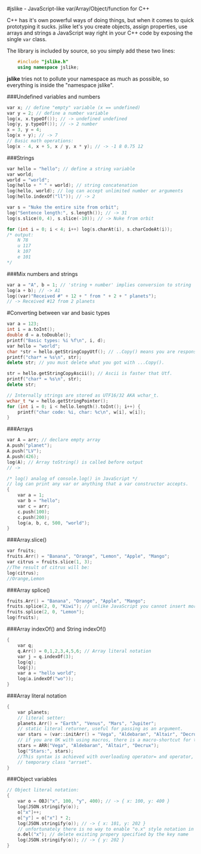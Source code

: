 #jslike - JavaScript-like var/Array/Object/function for C++

C++ has it's own powerful ways of doing things, but when it comes to quick prototyping it sucks. jslike let's you create objects, assign properties, use arrays and strings a JavaScript way right in your C++ code by exposing the single `var` class.


The library is included by source, so you simply add these two lines:
```cpp
	#include "jslike.h"
	using namespace jslike;
```
**jslike** tries not to pollute your namespace as much as possible, so
 everything is inside the "namespace jslike".

	
###Undefined variables and numbers

```cpp
var x; // define "empty" variable (x == undefined)
var y = 2; // define a number variable
log(x, x.typeOf()); // -> undefined undefined
log(y, y.typeOf()); // -> 2 number
x = 3, y = 4;
log(x + y); // -> 7
// Basic math operations:
log(x - 4, x + 5, x / y, x * y); // -> -1 8 0.75 12
```


###Strings
```cpp
var hello = "hello"; // define a string variable
var world;
world = "world";
log(hello + " " + world); // string concatenation
log(hello, world); // log can accept unlimited number or arguments
log(hello.indexOf("ll")); // -> 2

var s = "Nuke the entire site from orbit";
log("Sentence length:", s.length()); // -> 31
log(s.slice(0, 4), s.slice(-10)); // -> Nuke from orbit

for (int i = 0; i < 4; i++) log(s.charAt(i), s.charCodeAt(i));
/* output:
	N 78 
	u 117 
	k 107 
	e 101 
*/
```

###Mix numbers and strings
```cpp	
var a = "A", b = 1; // 'string + number' implies conversion to string
log(a + b); // -> A1
log((var)"Received #" + 12 + " from " + 2 + " planets");
// -> Received #12 from 2 planets
```

#Converting between var and basic types
```cpp
var a = 123;
int i = a.toInt();
double d = a.toDouble();
printf("Basic types: %i %f\n", i, d);
var hello = "world";
char *str = hello.getStringCopyUtf(); // ..Copy() means you are responsible for deallocation of the returned data. Use `delete`.
printf("char* = %s\n", str);
delete str; // you must delete what you got with ...Copy().

str = hello.getStringCopyAscii(); // Ascii is faster that Utf.
printf("char* = %s\n", str);
delete str;

// Internally strings are stored as UTF16/32 AKA wchar_t.
wchar_t *w = hello.getStringPointer();
for (int i = 0; i < hello.length().toInt(); i++) {
	printf("char code: %i, char: %c\n", w[i], w[i]);
}
```

###Arrays

```cpp
var A = arr; // declare empty array
A.push("planet");
A.push("LV");
A.push(426);
log(A); // Array toString() is called before output
// -> 

/* log() analog of console.log() in JavaScript */
// log can print any var or anything that a var constructor accepts.
{
	var a = 1;
	var b = "hello";
	var c = arr;
	c.push(100);
	c.push(200);
	log(a, b, c, 500, "world");
}
```
	
###Array.slice()
```cpp
var fruits;
fruits.Arr() = "Banana", "Orange", "Lemon", "Apple", "Mango";
var citrus = fruits.slice(1, 3);
//The result of citrus will be:
log(citrus);
//Orange,Lemon
```

###Array splice()

```cpp
fruits.Arr() = "Banana", "Orange", "Apple", "Mango";
fruits.splice(2, 0, "Kiwi"); // unlike JavaScript you cannot insert more than one item here.
fruits.splice(2, 0, "Lemon");
log(fruits);
```

###Array indexOf() and String indexOf()
```cpp
{
	var q;
	q.Arr() = 0,1,2,3,4,5,6; // Array literal notation
	var j = q.indexOf(3);
	log(q);
	log(j);
	var a = "hello world";
	log(a.indexOf("wo"));
}
```	

###Array literal notation

```cpp
{
	var planets;
	// literal setter:
	planets.Arr() = "Earth", "Venus", "Mars", "Jupiter";
	// static literal returner, useful for passing as an argument.
	var stars = (var::initArr() = "Vega", "Aldebaran", "Altair", "Decrux");
	// if you are OK with using macros, there is a macro-shortcut for the above:
	stars = ARR("Vega", "Aldebaran", "Altair", "Decrux");
	log("Stars:", stars);
	//This syntax is achieved with overloading operator= and operator, for a
	// temporary class "arrset".
}
```

###Object variables

```cpp
// Object literal notation:
{
	var o = OBJ("x", 100, "y", 400); // -> { x: 100, y: 400 } 
	log(JSON.stringify(o));
	o["x"]++;
	o["y"] = o["x"] * 2;
	log(JSON.stringify(o)); // -> { x: 101, y: 202 }
	// unfortunately there is no way to enable "o.x" style notation in C++ 
	o.del("x"); // delete existing propery specified by the key name
	log(JSON.stringify(o)); // -> { y: 202 }
}

```

